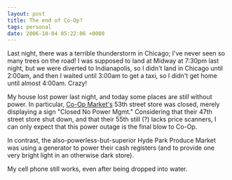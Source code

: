 ```yaml
---
layout: post
title: The end of Co-Op?
tags: personal
date: 2006-10-04 05:22:06 +0000
---
```


Last night, there was a terrible thunderstorm in Chicago; I've never seen so many trees on the road!  I was supposed to land at Midway at 7:30pm last night, but we were diverted to Indianapolis, so I didn't land in Chicago until 2:00am, and then I waited until 3:00am to get a taxi, so I didn't get home until almost 4:00am.  Crazy!

My house lost power last night, and today some places are *still* without power.  In particular, [Co-Op Market's](http://www.coopmarkets.com/) 53th street store was closed, merely displaying a sign "Closed No Power Mgmt."  Considering that their 47th street store shut down, and that their 55th still (?) lacks price scanners, I can only expect that this power outage is the final blow to Co-Op.

In contrast, the also-powerless-but-superior Hyde Park Produce Market was using a generator to power their cash registers (and to provide one very bright light in an otherwise dark store).

My cell phone still works, even after being dropped into water.

